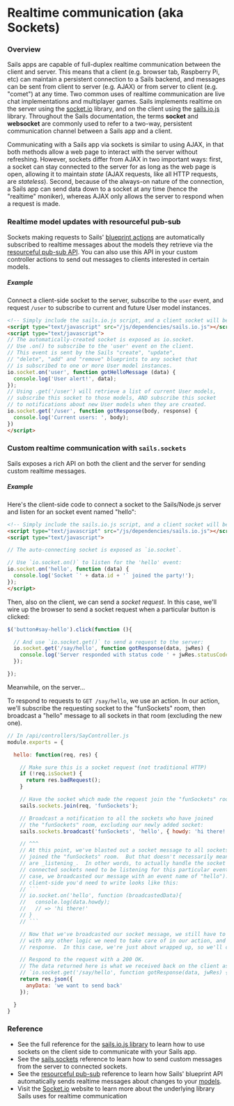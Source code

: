 # Realtime communication (aka Sockets)

### Overview

Sails apps are capable of full-duplex realtime communication between the client and server.  This means that a client (e.g. browser tab, Raspberry Pi, etc) can maintain a persistent connection to a Sails backend, and messages can be sent from client to server (e.g. AJAX) or from server to client (e.g. "comet") at any time.  Two common uses of realtime communication are live chat implementations and multiplayer games.  Sails implements realtime on the server using the [socket.io](http://socket.io) library, and on the client using the [sails.io.js](http://sailsjs.com/documentation/reference/web-sockets/socket-client/io-socket-on) library.  Throughout the Sails documentation, the terms **socket** and **websocket** are commonly used to refer to a two-way, persistent communication channel between a Sails app and a client.

Communicating with a Sails app via sockets is similar to using AJAX, in that both methods allow a web page to interact with the server without refreshing.  However, sockets differ from AJAX in two important ways: first, a socket can stay connected to the server for as long as the web page is open, allowing it to maintain _state_ (AJAX requests, like all HTTP requests, are _stateless_).  Second, because of the always-on nature of the connection, a Sails app can send data down to a socket at any time (hence the "realtime" moniker), whereas AJAX only allows the server to respond when a request is made.


### Realtime model updates with resourceful pub-sub

Sockets making requests to Sails' [blueprint actions](http://sailsjs.com/documentation/reference/blueprint-api) are automatically subscribed to realtime messages about the models they retrieve via the [resourceful pub-sub API](http://sailsjs.com/documentation/reference/web-sockets/resourceful-pub-sub).  You can also use this API in your custom controller actions to send out messages to clients interested in certain models.

##### Example

Connect a client-side socket to the server, subscribe to the `user` event, and request `/user` to subscribe to current and future User model instances.

```html
<!-- Simply include the sails.io.js script, and a client socket will be created for you -->
<script type="text/javascript" src="/js/dependencies/sails.io.js"></script>
<script type="text/javascript">
// The automatically-created socket is exposed as io.socket.
// Use .on() to subscribe to the 'user' event on the client.
// This event is sent by the Sails "create", "update",
// "delete", "add" and "remove" blueprints to any socket that
// is subscribed to one or more User model instances.
io.socket.on('user', function gotHelloMessage (data) {
  console.log('User alert!', data);
});
// Using .get('/user') will retrieve a list of current User models,
// subscribe this socket to those models, AND subscribe this socket
// to notifications about new User models when they are created.
io.socket.get('/user', function gotResponse(body, response) {
  console.log('Current users: ', body);
})
</script>
```

### Custom realtime communication with `sails.sockets`

Sails exposes a rich API on both the client and the server for sending custom realtime messages.

##### Example

Here's the client-side code to connect a socket to the Sails/Node.js server and listen for an socket event named "hello":

```html
<!-- Simply include the sails.io.js script, and a client socket will be created and auto-connected for you -->
<script type="text/javascript" src="/js/dependencies/sails.io.js"></script>
<script type="text/javascript">

// The auto-connecting socket is exposed as `io.socket`.

// Use `io.socket.on()` to listen for the 'hello' event:
io.socket.on('hello', function (data) {
  console.log('Socket `' + data.id + '` joined the party!');
});
</script>
```

Then, also on the client, we can send a _socket request_.  In this case, we'll wire up the browser to send a socket request when a particular button is clicked:

```js
$('button#say-hello').click(function (){

  // And use `io.socket.get()` to send a request to the server:
  io.socket.get('/say/hello', function gotResponse(data, jwRes) {
    console.log('Server responded with status code ' + jwRes.statusCode + ' and data: ', data);
  });

});

```


Meanwhile, on the server...

To respond to requests to `GET /say/hello`, we use an action.  In our action, we'll subscribe the requesting socket to the "funSockets" room, then broadcast a "hello" message to all sockets in that room (excluding the new one).

```javascript
// In /api/controllers/SayController.js
module.exports = {

  hello: function(req, res) {

    // Make sure this is a socket request (not traditional HTTP)
    if (!req.isSocket) {
      return res.badRequest();
    }

    // Have the socket which made the request join the "funSockets" room.
    sails.sockets.join(req, 'funSockets');

    // Broadcast a notification to all the sockets who have joined
    // the "funSockets" room, excluding our newly added socket:
    sails.sockets.broadcast('funSockets', 'hello', { howdy: 'hi there!'}, req);

    // ^^^
    // At this point, we've blasted out a socket message to all sockets who have
    // joined the "funSockets" room.  But that doesn't necessarily mean they
    // are _listening_.  In other words, to actually handle the socket message,
    // connected sockets need to be listening for this particular event (in this
    // case, we broadcasted our message with an event name of "hello").  The
    // client-side you'd need to write looks like this:
    // ```
    // io.socket.on('hello', function (broadcastedData){
    //   console.log(data.howdy);
    //   // => 'hi there!'
    // }
    // ```

    // Now that we've broadcasted our socket message, we still have to continue on
    // with any other logic we need to take care of in our action, and then send a
    // response.  In this case, we're just about wrapped up, so we'll continue on

    // Respond to the request with a 200 OK.
    // The data returned here is what we received back on the client as `data` in:
    // `io.socket.get('/say/hello', function gotResponse(data, jwRes) { /* ... */ });`
    return res.json({
      anyData: 'we want to send back'
    });

  }
}
```

### Reference

* See the full reference for the [sails.io.js library](http://sailsjs.com/documentation/reference/web-sockets/socket-client/io-socket-on) to learn how to use sockets on the client side to communicate with your Sails app.
* See the [sails.sockets](http://sailsjs.com/documentation/reference/web-sockets/sails-sockets) reference to learn how to send custom messages from the server to connected sockets.
* See the [resourceful pub-sub](http://sailsjs.com/documentation/reference/web-sockets/resourceful-pub-sub) reference to learn how Sails' blueprint API automatically sends realtime messages about changes to your [models](http://sailsjs.com/documentation/concepts/models-and-orm/models).
* Visit the [Socket.io](http://socket.io) website to learn more about the underlying library Sails uses for realtime communication

<docmeta name="displayName" value="Realtime">
